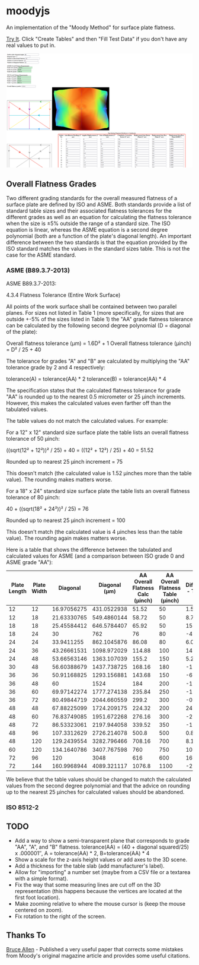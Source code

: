 # moodyjs

An implementation of the "Moody Method" for surface plate flatness.

[Try It](https://brcolow.github.io/moodyjs/). Click "Create Tables" and then "Fill Test Data" if you don't have any
real values to put in.

![Screenshot](/screenshot.png?raw=true "Screenshot")

## Overall Flatness Grades

Two different grading standards for the overall measured flatness of a surface plate are defined by ISO and ASME. Both
standards provide a list of standard table sizes and their associated flatness tolerances for the different grades as
well as an equation for calculating the flatness tolerance when the size is ±5% outside the range of a standard
size. The ISO equation is linear, whereas the ASME equation is a second degree polynomial (both are a function of
the plate's diagonal length). An important difference between the two standards is that the equation provided by
the ISO standard matches the values in the standard sizes table. This is not the case for the ASME standard.

### ASME (B89.3.7-2013)

ASME B89.3.7-2013:

4.3.4 Flatness Tolerance (Entire Work Surface)

All points of the work surface shall be contained between two parallel planes. For sizes not listed in Table 1 (more
specifically, for sizes that are outside +-5% of the sizes listed in Table 1) the "AA" grade flatness tolerance can be
calculated by the following second degree polynomial (D = diagonal of the plate):

Overall flatness tolerance (µm) = 1.6D² + 1
Overall flatness tolerance (µinch)  = D² / 25 + 40

The tolerance for grades "A" and "B" are calculated by multiplying the "AA" tolerance grade by 2 and 4 respectively:

tolerance(A) = tolerance(AA) * 2
tolerance(B) = tolerance(AA) * 4

The specification states that the calculated flatness tolerance for grade "AA" is rounded up to the nearest
0.5 micrometer or 25 µinch increments. However, this makes the calculated values even farther off than the tabulated
values.

The table values do not match the calculated values. For example: 

For a 12" x 12" standard size surface plate the table lists an overall flatness tolerance of 50 µinch:

((sqrt(12² + 12²))² / 25) + 40 = ((12² + 12²) / 25) + 40 = 51.52

Rounded up to nearest 25 µinch increment = 75

This doesn't match (the calculated value is 1.52 µinches more than the table value). The rounding makes matters worse.

For a 18" x 24" standard size surface plate the table lists an overall flatness tolerance of 80 µinch:

40 + ((sqrt(18² + 24²))² / 25) = 76

Rounded up to nearest 25 µinch increment  = 100

This doesn't match (the calculated value is 4 µinches less than the table value). The rounding again makes matters worse.

Here is a table that shows the difference between the tabulated and calculated values for ASME (and a comparison between
ISO grade 0 and ASME grade "AA"):

| Plate Length | Plate Width | Diagonal    | Diagonal (µm) | AA Overall Flatness Calc (µinch) | AA Overall Flatness Table (µinch) | Diff(Calc - Table) | ISO Equation Grade 0 (µm) | ISO Grade 0 (µinch) | A Overall Flatness Calc (µinch) | B Overall Flatness Calc (µinch) | A Overall Flatness Table (µinch) | B Overall Flatness Table (µinch) |
|--------------|-------------|-------------|---------------|----------------------------------|-----------------------------------|--------------------|---------------------------|---------------------|---------------------------------|---------------------------------|----------------------------------|----------------------------------|
| 12           | 12          | 16.97056275 | 431.0522938   | 51.52                            | 50                                | 1.52               | 4                         | 157.480315          | 103.04                          | 206.08                          | 100                              | 200                              |
| 12           | 18          | 21.63330765 | 549.4860144   | 58.72                            | 50                                | 8.72               | 4.3                       | 169.2913386         | 117.44                          | 234.88                          | 100                              | 200                              |
| 18           | 18          | 25.45584412 | 646.5784407   | 65.92                            | 50                                | 15.92              | 4.6                       | 181.1023622         | 131.84                          | 263.68                          | 100                              | 200                              |
| 18           | 24          | 30          | 762           | 76                               | 80                                | -4                 | 4.9                       | 192.9133858         | 152                             | 304                             | 160                              | 320                              |
| 24           | 24          | 33.9411255  | 862.1045876   | 86.08                            | 80                                | 6.08               | 5.2                       | 204.7244094         | 172.16                          | 344.32                          | 160                              | 320                              |
| 24           | 36          | 43.26661531 | 1098.972029   | 114.88                           | 100                               | 14.88              | 5.8                       | 228.3464567         | 229.76                          | 459.52                          | 200                              | 400                              |
| 24           | 48          | 53.66563146 | 1363.107039   | 155.2                            | 150                               | 5.2                | 6.7                       | 263.7795276         | 310.4                           | 620.8                           | 300                              | 600                              |
| 30           | 48          | 56.60388679 | 1437.738725   | 168.16                           | 180                               | -11.84             | 7                         | 275.5905512         | 336.32                          | 672.64                          | 360                              | 720                              |
| 36           | 36          | 50.91168825 | 1293.156881   | 143.68                           | 150                               | -6.32              | 6.4                       | 251.9685039         | 287.36                          | 574.72                          | 300                              | 600                              |
| 36           | 48          | 60          | 1524          | 184                              | 200                               | -16                | 7.3                       | 287.4015748         | 368                             | 736                             | 400                              | 800                              |
| 36           | 60          | 69.97142274 | 1777.274138   | 235.84                           | 250                               | -14.16             | 7.9                       | 311.023622          | 471.68                          | 943.36                          | 500                              | 1000                             |
| 36           | 72          | 80.49844719 | 2044.660559   | 299.2                            | 300                               | -0.8               | 8.8                       | 346.4566929         | 598.4                           | 1196.8                          | 600                              | 1200                             |
| 48           | 48          | 67.88225099 | 1724.209175   | 224.32                           | 200                               | 24.32              | 7.9                       | 311.023622          | 448.64                          | 897.28                          | 400                              | 800                              |
| 48           | 60          | 76.83749085 | 1951.672268   | 276.16                           | 300                               | -23.84             | 8.5                       | 334.6456693         | 552.32                          | 1104.64                         | 600                              | 1200                             |
| 48           | 72          | 86.53323061 | 2197.944058   | 339.52                           | 350                               | -10.48             | 9.1                       | 358.2677165         | 679.04                          | 1358.08                         | 700                              | 1400                             |
| 48           | 96          | 107.3312629 | 2726.214078   | 500.8                            | 500                               | 0.8                | 10.9                      | 429.1338583         | 1001.6                          | 2003.2                          | 1000                             | 2000                             |
| 48           | 120         | 129.2439554 | 3282.796466   | 708.16                           | 700                               | 8.16               | 12.4                      | 488.1889764         | 1416.32                         | 2832.64                         | 1400                             | 2800                             |
| 60           | 120         | 134.1640786 | 3407.767598   | 760                              | 750                               | 10                 | 13                        | 511.8110236         | 1520                            | 3040                            | 1500                             | 3000                             |
| 72           | 96          | 120         | 3048          | 616                              | 600                               | 16                 | 11.8                      | 464.5669291         | 1232                            | 2464                            | 1200                             | 2400                             |
| 72           | 144         | 160.9968944 | 4089.321117   | 1076.8                           | 1100                              | -23.2              | 14.8                      | 582.6771654         | 2153.6                          | 4307.2                          | 2200                             | 4400                             |

We believe that the table values should be changed to match the calculated values from the second degree polynomial and
that the advice on rounding up to the nearest 25 µinches for calculated values should be abandoned.

### ISO 8512-2



## TODO

* Add a way to show a semi-transparent plane that corresponds to grade "AA", "A", and "B" flatness. tolerance(AA) =  (40 + diagonal squared/25) x .000001″, A = tolerance(AA) * 2, B=tolerance(AA) * 4
* Show a scale for the z-axis height values or add axes to the 3D scene.
* Add a thickness for the table slab (add manufacturer's label).
* Allow for "importing" a number set (maybe from a CSV file or a textarea with a simple format). 
* Fix the way that some measuring lines are cut off on the 3D representation (this happens because the vertices are located at the first foot location).
* Make zooming relative to where the mouse cursor is (keep the mouse centered on zoom).
* Fix rotation to the right of the screen.

## Thanks To

[Bruce Allen](https://github.com/ballen4705) - Published a very useful paper that corrects some mistakes from Moody's original magazine article and provides some useful citations.
